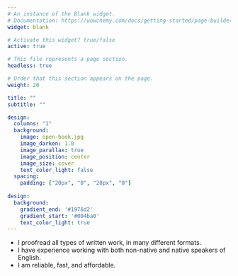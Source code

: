 ```yaml
---
# An instance of the Blank widget.
# Documentation: https://wowchemy.com/docs/getting-started/page-builder/
widget: blank

# Activate this widget? true/false
active: true

# This file represents a page section.
headless: true

# Order that this section appears on the page.
weight: 20

title: ""
subtitle: ""

design:
  columns: "1"
  background:
    image: open-book.jpg
    image_darken: 1.0
    image_parallax: true
    image_position: center
    image_size: cover
    text_color_light: false
  spacing:
    padding: ["20px", "0", "20px", "0"]
 
design:
  background:
    gradient_end: '#1976d2'
    gradient_start: '#004ba0'
    text_color_light: true
---
```


- I proofread all types of written work, in many different formats.
- I have experience working with both non-native and native speakers of English. 
- I am reliable, fast, and affordable. 
